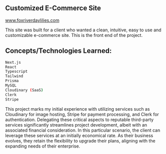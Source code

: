 ## Customized E-Commerce Site

www.foxriverdaylilies.com

This site was built for a client who wanted a clean, intuitive, easy to use and customizable e-commerce site. This is the front end of the project.

## Concepts/Technologies Learned:

```bash
Next.js
React
Typescript
Tailwind
Prisma
MySQL
Cloudinary (SaaS)
Clerk
Stripe
```

This project marks my initial experience with utilizing services such as Cloudinary for image hosting, Stripe for payment processing, and Clerk for authentication. Delegating these critical aspects to reputable third-party services significantly streamlines project development, albeit with an associated financial consideration. In this particular scenario, the client can leverage these services at an initially economical rate. As their business evolves, they retain the flexibility to upgrade their plans, aligning with the expanding needs of their enterprise.
